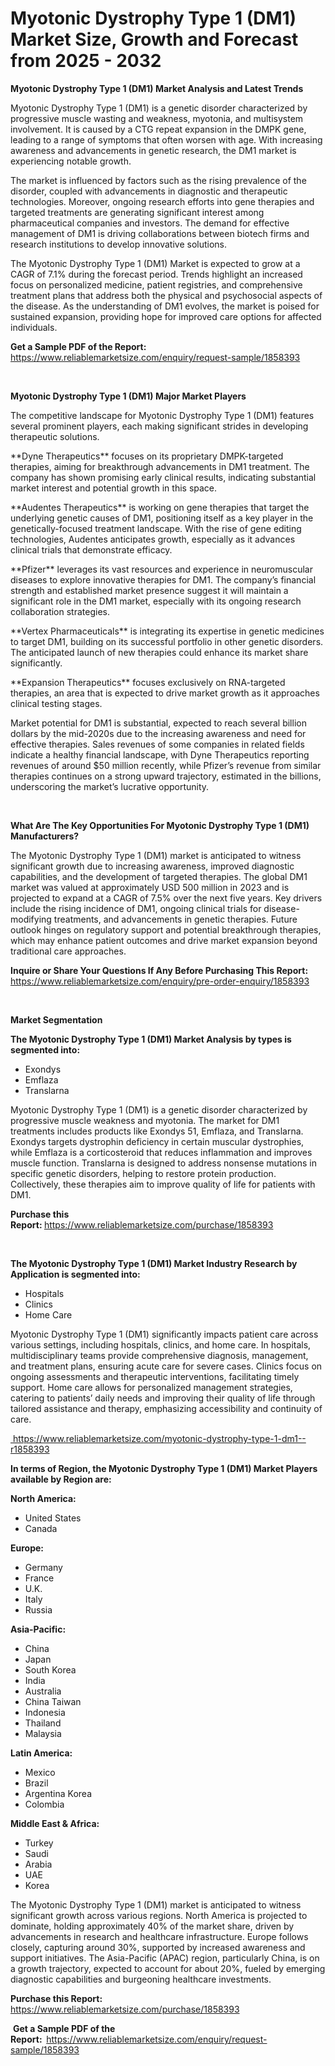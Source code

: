 <p><h1>Myotonic Dystrophy Type 1 (DM1) Market Size, Growth and Forecast from 2025 - 2032</h1></p><p><strong>Myotonic Dystrophy Type 1 (DM1) Market Analysis and Latest Trends</strong></p>
<p><p>Myotonic Dystrophy Type 1 (DM1) is a genetic disorder characterized by progressive muscle wasting and weakness, myotonia, and multisystem involvement. It is caused by a CTG repeat expansion in the DMPK gene, leading to a range of symptoms that often worsen with age. With increasing awareness and advancements in genetic research, the DM1 market is experiencing notable growth. </p><p>The market is influenced by factors such as the rising prevalence of the disorder, coupled with advancements in diagnostic and therapeutic technologies. Moreover, ongoing research efforts into gene therapies and targeted treatments are generating significant interest among pharmaceutical companies and investors. The demand for effective management of DM1 is driving collaborations between biotech firms and research institutions to develop innovative solutions.</p><p>The Myotonic Dystrophy Type 1 (DM1) Market is expected to grow at a CAGR of 7.1% during the forecast period. Trends highlight an increased focus on personalized medicine, patient registries, and comprehensive treatment plans that address both the physical and psychosocial aspects of the disease. As the understanding of DM1 evolves, the market is poised for sustained expansion, providing hope for improved care options for affected individuals.</p></p>
<p><strong>Get a Sample PDF of the Report:&nbsp;</strong> <a href="https://www.reliablemarketsize.com/enquiry/request-sample/1858393?utm_campaign=1835&utm_medium=2&utm_source=Github&utm_content=ia&utm_term=19042025&utm_id=myotonic-dystrophy-type-1-dm1">https://www.reliablemarketsize.com/enquiry/request-sample/1858393</a></p>
<p>&nbsp;</p>
<p><strong>Myotonic Dystrophy Type 1 (DM1) Major Market Players</strong></p>
<p><p>The competitive landscape for Myotonic Dystrophy Type 1 (DM1) features several prominent players, each making significant strides in developing therapeutic solutions.</p><p>**Dyne Therapeutics** focuses on its proprietary DMPK-targeted therapies, aiming for breakthrough advancements in DM1 treatment. The company has shown promising early clinical results, indicating substantial market interest and potential growth in this space. </p><p>**Audentes Therapeutics** is working on gene therapies that target the underlying genetic causes of DM1, positioning itself as a key player in the genetically-focused treatment landscape. With the rise of gene editing technologies, Audentes anticipates growth, especially as it advances clinical trials that demonstrate efficacy.</p><p>**Pfizer** leverages its vast resources and experience in neuromuscular diseases to explore innovative therapies for DM1. The company’s financial strength and established market presence suggest it will maintain a significant role in the DM1 market, especially with its ongoing research collaboration strategies.</p><p>**Vertex Pharmaceuticals** is integrating its expertise in genetic medicines to target DM1, building on its successful portfolio in other genetic disorders. The anticipated launch of new therapies could enhance its market share significantly.</p><p>**Expansion Therapeutics** focuses exclusively on RNA-targeted therapies, an area that is expected to drive market growth as it approaches clinical testing stages. </p><p>Market potential for DM1 is substantial, expected to reach several billion dollars by the mid-2020s due to the increasing awareness and need for effective therapies. Sales revenues of some companies in related fields indicate a healthy financial landscape, with Dyne Therapeutics reporting revenues of around $50 million recently, while Pfizer’s revenue from similar therapies continues on a strong upward trajectory, estimated in the billions, underscoring the market’s lucrative opportunity.</p></p>
<p>&nbsp;</p>
<p><strong>What Are The Key Opportunities For Myotonic Dystrophy Type 1 (DM1) Manufacturers?</strong></p>
<p><p>The Myotonic Dystrophy Type 1 (DM1) market is anticipated to witness significant growth due to increasing awareness, improved diagnostic capabilities, and the development of targeted therapies. The global DM1 market was valued at approximately USD 500 million in 2023 and is projected to expand at a CAGR of 7.5% over the next five years. Key drivers include the rising incidence of DM1, ongoing clinical trials for disease-modifying treatments, and advancements in genetic therapies. Future outlook hinges on regulatory support and potential breakthrough therapies, which may enhance patient outcomes and drive market expansion beyond traditional care approaches.</p></p>
<p><strong>Inquire or Share Your Questions If Any Before Purchasing This Report:</strong> <a href="https://www.reliablemarketsize.com/enquiry/pre-order-enquiry/1858393?utm_campaign=1835&utm_medium=2&utm_source=Github&utm_content=ia&utm_term=19042025&utm_id=myotonic-dystrophy-type-1-dm1">https://www.reliablemarketsize.com/enquiry/pre-order-enquiry/1858393</a></p>
<p>&nbsp;</p>
<p><strong>Market Segmentation</strong></p>
<p><strong>The Myotonic Dystrophy Type 1 (DM1) Market Analysis by types is segmented into:</strong></p>
<p><ul><li>Exondys</li><li>Emflaza</li><li>Translarna</li></ul></p>
<p><p>Myotonic Dystrophy Type 1 (DM1) is a genetic disorder characterized by progressive muscle weakness and myotonia. The market for DM1 treatments includes products like Exondys 51, Emflaza, and Translarna. Exondys targets dystrophin deficiency in certain muscular dystrophies, while Emflaza is a corticosteroid that reduces inflammation and improves muscle function. Translarna is designed to address nonsense mutations in specific genetic disorders, helping to restore protein production. Collectively, these therapies aim to improve quality of life for patients with DM1.</p></p>
<p><strong>Purchase this Report:&nbsp;</strong><a href="https://www.reliablemarketsize.com/purchase/1858393?utm_campaign=1835&utm_medium=2&utm_source=Github&utm_content=ia&utm_term=19042025&utm_id=myotonic-dystrophy-type-1-dm1">https://www.reliablemarketsize.com/purchase/1858393</a></p>
<p>&nbsp;</p>
<p><strong>The Myotonic Dystrophy Type 1 (DM1) Market Industry Research by Application is segmented into:</strong></p>
<p><ul><li>Hospitals</li><li>Clinics</li><li>Home Care</li></ul></p>
<p><p>Myotonic Dystrophy Type 1 (DM1) significantly impacts patient care across various settings, including hospitals, clinics, and home care. In hospitals, multidisciplinary teams provide comprehensive diagnosis, management, and treatment plans, ensuring acute care for severe cases. Clinics focus on ongoing assessments and therapeutic interventions, facilitating timely support. Home care allows for personalized management strategies, catering to patients’ daily needs and improving their quality of life through tailored assistance and therapy, emphasizing accessibility and continuity of care.</p></p>
<p><a href="https://www.reliablemarketsize.com/myotonic-dystrophy-type-1-dm1--r1858393?utm_campaign=1835&utm_medium=2&utm_source=Github&utm_content=ia&utm_term=19042025&utm_id=myotonic-dystrophy-type-1-dm1">&nbsp;https://www.reliablemarketsize.com/myotonic-dystrophy-type-1-dm1--r1858393</a></p>
<p><strong>In terms of Region, the Myotonic Dystrophy Type 1 (DM1) Market Players available by Region are:</strong></p>
<p>
    <p> <strong> North America: </strong>
        <ul>
            <li>United States</li>
            <li>Canada</li>
        </ul>
        </p> 
    <p> <strong> Europe: </strong>
        <ul>
            <li>Germany</li>
            <li>France</li>
            <li>U.K.</li>
            <li>Italy</li>
            <li>Russia</li>
        </ul>
        </p> 
    <p> <strong> Asia-Pacific: </strong>
        <ul>
            <li>China</li>
            <li>Japan</li>
            <li>South Korea</li>
            <li>India</li>
            <li>Australia</li>
            <li>China Taiwan</li>
            <li>Indonesia</li>
            <li>Thailand</li>
            <li>Malaysia</li>
        </ul>
        </p> 
    <p> <strong> Latin America: </strong>
        <ul>
            <li>Mexico</li>
            <li>Brazil</li>
            <li>Argentina Korea</li>
            <li>Colombia</li>
        </ul>
        </p> 
    <p> <strong> Middle East & Africa: </strong>
        <ul>
            <li>Turkey</li>
            <li>Saudi</li>
            <li>Arabia</li>
            <li>UAE</li>
            <li>Korea</li>
        </ul>
    </p>
    </p>
<p><p>The Myotonic Dystrophy Type 1 (DM1) market is anticipated to witness significant growth across various regions. North America is projected to dominate, holding approximately 40% of the market share, driven by advancements in research and healthcare infrastructure. Europe follows closely, capturing around 30%, supported by increased awareness and support initiatives. The Asia-Pacific (APAC) region, particularly China, is on a growth trajectory, expected to account for about 20%, fueled by emerging diagnostic capabilities and burgeoning healthcare investments.</p></p>
<p><strong>Purchase this Report: </strong><a href="https://www.reliablemarketsize.com/purchase/1858393?utm_campaign=1835&utm_medium=2&utm_source=Github&utm_content=ia&utm_term=19042025&utm_id=myotonic-dystrophy-type-1-dm1">https://www.reliablemarketsize.com/purchase/1858393</a></p>
<p>&nbsp;<strong>Get a Sample PDF of the Report:&nbsp;&nbsp;</strong><a href="https://www.reliablemarketsize.com/enquiry/request-sample/1858393?utm_campaign=1835&utm_medium=2&utm_source=Github&utm_content=ia&utm_term=19042025&utm_id=myotonic-dystrophy-type-1-dm1">https://www.reliablemarketsize.com/enquiry/request-sample/1858393</a></p>
<p><strong></strong></p>
<p><p></p><p></p><p></p></p>